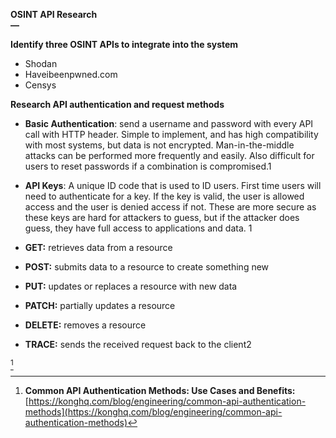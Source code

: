 **OSINT API Research**  
**—**

**Identify three OSINT APIs to integrate into the system**

- Shodan  
- Haveibeenpwned.com  
- Censys

**Research API authentication and request methods**

- **Basic Authentication**: send a username and password with every API call with HTTP header. Simple to implement, and has high compatibility with most systems, but data is not encrypted. Man-in-the-middle attacks can be performed more frequently and easily. Also difficult for users to reset passwords if a combination is compromised.1   
- **API Keys**: A unique ID code that is used to ID users. First time users will need to authenticate for a key. If the key is valid, the user is allowed access and the user is denied access if not. These are more secure as these keys are hard for attackers to guess, but if the attacker does guess, they have full access to applications and data. 1

- **GET:** retrieves data from a resource  
- **POST:** submits data to a resource to create something new  
- **PUT:** updates or replaces a resource with new data  
- **PATCH:** partially updates a resource  
- **DELETE:** removes a resource  
- **TRACE:**  sends the received request back to the client2

[^1] 

[^1]:  **Common API Authentication Methods: Use Cases and Benefits:** [https://konghq.com/blog/engineering/common-api-authentication-methods](https://konghq.com/blog/engineering/common-api-authentication-methods)